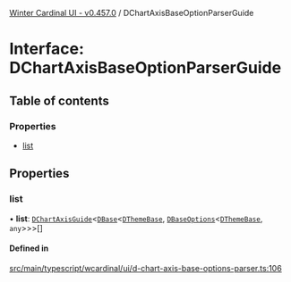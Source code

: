 [Winter Cardinal UI - v0.457.0](../index.md) / DChartAxisBaseOptionParserGuide

# Interface: DChartAxisBaseOptionParserGuide

## Table of contents

### Properties

- [list](DChartAxisBaseOptionParserGuide.md#list)

## Properties

### list

• **list**: [`DChartAxisGuide`](DChartAxisGuide.md)\<[`DBase`](../classes/DBase.md)\<[`DThemeBase`](DThemeBase.md), [`DBaseOptions`](DBaseOptions.md)\<[`DThemeBase`](DThemeBase.md), `any`\>\>\>[]

#### Defined in

[src/main/typescript/wcardinal/ui/d-chart-axis-base-options-parser.ts:106](https://github.com/winter-cardinal/winter-cardinal-ui/blob/v0.457.0/src/main/typescript/wcardinal/ui/d-chart-axis-base-options-parser.ts#L106)
